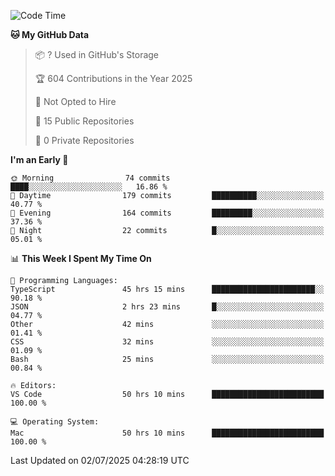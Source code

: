 <!--START_SECTION:waka-->
![Code Time](http://img.shields.io/badge/Code%20Time-7%2C286%20hrs%2015%20mins-blue)

**🐱 My GitHub Data** 

> 📦 ? Used in GitHub's Storage 
 > 
> 🏆 604 Contributions in the Year 2025
 > 
> 🚫 Not Opted to Hire
 > 
> 📜 15 Public Repositories 
 > 
> 🔑 0 Private Repositories 
 > 
**I'm an Early 🐤** 

```text
🌞 Morning                74 commits          ████░░░░░░░░░░░░░░░░░░░░░   16.86 % 
🌆 Daytime                179 commits         ██████████░░░░░░░░░░░░░░░   40.77 % 
🌃 Evening                164 commits         █████████░░░░░░░░░░░░░░░░   37.36 % 
🌙 Night                  22 commits          █░░░░░░░░░░░░░░░░░░░░░░░░   05.01 % 
```


📊 **This Week I Spent My Time On** 

```text
💬 Programming Languages: 
TypeScript               45 hrs 15 mins      ███████████████████████░░   90.18 % 
JSON                     2 hrs 23 mins       █░░░░░░░░░░░░░░░░░░░░░░░░   04.77 % 
Other                    42 mins             ░░░░░░░░░░░░░░░░░░░░░░░░░   01.41 % 
CSS                      32 mins             ░░░░░░░░░░░░░░░░░░░░░░░░░   01.09 % 
Bash                     25 mins             ░░░░░░░░░░░░░░░░░░░░░░░░░   00.84 % 

🔥 Editors: 
VS Code                  50 hrs 10 mins      █████████████████████████   100.00 % 

💻 Operating System: 
Mac                      50 hrs 10 mins      █████████████████████████   100.00 % 
```


 Last Updated on 02/07/2025 04:28:19 UTC
<!--END_SECTION:waka-->

